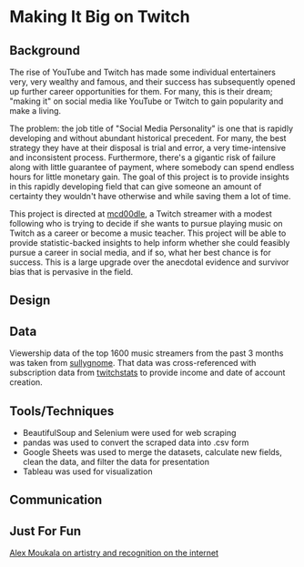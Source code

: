 # Making It Big on Twitch
## Background
The rise of YouTube and Twitch has made some individual entertainers very, very wealthy and famous, and their success has subsequently opened up further career opportunities for them. For many, this is their dream; "making it" on social media like YouTube or Twitch to gain popularity and make a living.

The problem: the job title of "Social Media Personality" is one that is rapidly developing and without abundant historical precedent. For many, the best strategy they have at their disposal is trial and error, a very time-intensive and inconsistent process. Furthermore, there's a gigantic risk of failure along with little guarantee of payment, where somebody can spend endless hours for little monetary gain. The goal of this project is to provide insights in this rapidly developing field that can give someone an amount of certainty they wouldn't have otherwise and while saving them a lot of time.

This project is directed at [mcd00dle](https://www.twitch.tv/mcd00dle), a Twitch streamer with a modest following who is trying to decide if she wants to pursue playing music on Twitch as a career or become a music teacher. This project will be able to provide statistic-backed insights to help inform whether she could feasibly pursue a career in social media, and if so, what her best chance is for success. This is a large upgrade over the anecdotal evidence and survivor bias that is pervasive in the field.
## Design
## Data
Viewership data of the top 1600 music streamers from the past 3 months was taken from [sullygnome](https://sullygnome.com/). That data was cross-referenced with subscription data from [twitchstats](https://twitchstats.net/) to provide income and date of account creation.
## Tools/Techniques
* BeautifulSoup and Selenium were used for web scraping
* pandas was used to convert the scraped data into .csv form
* Google Sheets was used to merge the datasets, calculate new fields, clean the data, and filter the data for presentation
* Tableau was used for visualization
## Communication

## Just For Fun
[Alex Moukala on artistry and recognition on the internet](https://twitter.com/alex_moukala/status/1488152170721681408?s=20&t=0YW9O0fEJYABXqkL5OtFgw)
